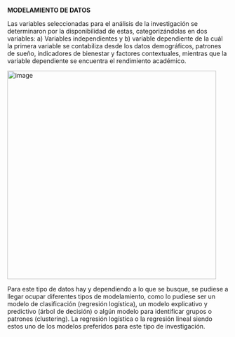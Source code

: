 **MODELAMIENTO DE DATOS**

Las variables seleccionadas para el análisis de la investigación se determinaron por la disponibilidad de estas, categorizándolas en dos variables: a) Variables independientes y b) variable dependiente de la cuál la primera variable se contabiliza desde los datos demográficos, patrones de sueño, indicadores de bienestar y factores contextuales, mientras que la variable dependiente se encuentra el rendimiento académico. 

<img width="476" alt="image" src="https://github.com/user-attachments/assets/9ae02848-717b-4901-a336-836c0560ec48">


Para este tipo de datos hay y dependiendo a lo que se busque, se pudiese a llegar ocupar diferentes tipos de modelamiento, como lo pudiese ser un modelo de clasificación (regresión logística), un modelo explicativo y predictivo (árbol de decisión) o algún modelo para identificar grupos o patrones (clustering). La regresión logística o la regresión lineal siendo estos uno de los modelos preferidos para este tipo de investigación. 
